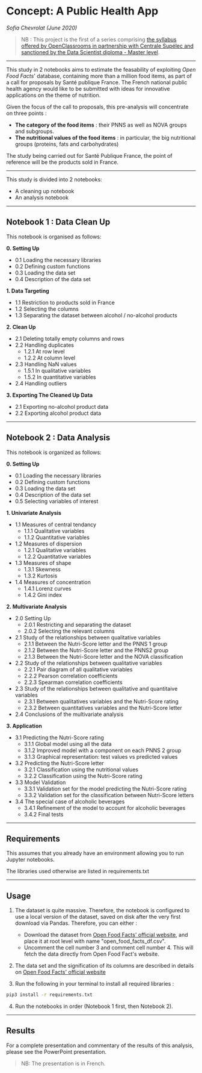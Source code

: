 # **Concept: A Public Health App**
*Sofia Chevrolat (June 2020)*

> NB : This project is the first of a series comprising [the syllabus offered by OpenClassrooms in partnership with Centrale Supélec and sanctioned by the Data Scientist diploma - Master level](https://openclassrooms.com/fr/paths/164-data-scientist).
___
This study in 2 notebooks aims to estimate the feasability of exploiting <i>Open Food Facts</i>' database, containing more than a million food items, as part of a call for proposals by Santé publique France. 
The French national public health agency would like to be submitted with ideas for innovative applications on the theme of nutrition. 

Given the focus of the call to proposals, this pre-analysis will concentrate on three points :
- **The category of the food items** : their PNNS as well as NOVA groups and subgroups.
- **The nutritional values of the food items** : in particular, the big nutritional groups (proteins, fats and carbohydrates)

The study being carried out for Santé Publique France, the point of reference will be the products sold in France.
___

This study is divided into 2 notebooks: 
- A cleaning up notebook
- An analysis notebook
___
## Notebook 1 : Data Clean Up

This notebook is organised as follows:

**0. Setting Up**
- 0.1 Loading the necessary libraries
- 0.2 Defining custom functions
- 0.3 Loading the data set
- 0.4 Description of the data set

**1. Data Targeting**
- 1.1 Restriction to products sold in France
- 1.2 Selecting the columns
- 1.3 Separating the dataset between alcohol / no-alcohol products

**2. Clean Up**
- 2.1 Deleting totally empty columns and rows   
- 2.2 Handling duplicates
    * 1.2.1 At row level
    * 1.2.2 At column level
- 2.3 Handling NaN values
    * 1.5.1 In qualitative variables
    * 1.5.2 In quantitative variables
- 2.4 Handling outliers

**3. Exporting The Cleaned Up Data**
- 2.1 Exporting no-alcohol product data 
- 2.2 Exporting alcohol product data

___
## Notebook 2 : Data Analysis

This notebook is organized as follows:

**0. Setting Up**
- 0.1 Loading the necessary libraries
- 0.2 Defining custom functions
- 0.3 Loading the data set
- 0.4 Description of the data set
- 0.5 Selecting variables of interest

**1. Univariate Analysis**
- 1.1 Measures of central tendancy
    * 1.1.1 Qualitative variables
    * 1.1.2 Quantitative variables
- 1.2 Measures of dispersion
    * 1.2.1 Qualitative variables
    * 1.2.2 Quantitative variables
- 1.3 Measures of shape
    * 1.3.1 Skewness
    * 1.3.2 Kurtosis
- 1.4 Measures of concentration
    * 1.4.1 Lorenz curves
    * 1.4.2 Gini index

**2. Multivariate Analysis**
- 2.0 Setting Up
    * 2.0.1 Restricting and separating the dataset
    * 2.0.2 Selecting the relevant columns
- 2.1 Study of the relationships between qualitative variables
    * 2.1.1 Between the Nutri-Score letter and the PNNS 1 group
    * 2.1.2 Between the Nutri-Score letter and the PNNS2 group
    * 2.1.3 Between the Nutri-Score letter and the NOVA classification
- 2.2 Study of the relationships between qualitative variables
    * 2.2.1 Pair diagram of all qualitative variables
    * 2.2.2 Pearson correlation coefficients
    * 2.2.3 Spearman correlation coefficients
- 2.3 Study of the relationships between qualitative and quantitaive variables
    * 2.3.1 Between qualitatives variables and the Nutri-Score rating
    * 2.3.2 Between quantitatives variables and the Nutri-Score letter
- 2.4 Conclusions of the multivariate analysis

**3. Application**
- 3.1 Predicting the Nutri-Score rating
    * 3.1.1 Global model using all the data
    * 3.1.2 Improved model with a component on each PNNS 2 group
    * 3.1.3 Graphical representation: test values vs predicted values
- 3.2 Predicting the Nutri-Score letter
    * 3.2.1 Classification using the nutritional values
    * 3.2.2 Classification using the Nutri-Score rating
- 3.3 Model Validation
    * 3.3.1 Validation set for the model predicting the Nutri-Score rating
    * 3.3.2 Validation set for the classification between Nutri-Score letters
- 3.4 The special case of alcoholic beverages
    * 3.4.1 Refinement of the model to account for alcoholic beverages
    * 3.4.2 Final tests

_________

## Requirements

This assumes that you already have an environment allowing you to run Jupyter notebooks. 

The libraries used otherwise are listed in requirements.txt

_________

## Usage

1. The dataset is quite massive. Therefore, the notebook is configured to use a local version of the dataset, saved on disk after the very first download via Pandas. 
Therefore, you can either : 
    - Download the dataset from [Open Food Facts' official website](https://world.openfoodfacts.org/data), and place it at root level with name "open_food_facts_df.csv".
    - Uncomment the cell number 3 and comment cell number 4. This will fetch the data directly from Open Food Fact's website.

2. The data set and the signification of its columns are described in details on [Open Food Facts' official website](https://world.openfoodfacts.org/data/data-fields.txt)

3. Run the following in your terminal to install all required libraries :

```bash
pip3 install -r requirements.txt
```

4. Run the notebooks in order (Notebook 1 first, then Notebook 2).
__________

## Results

For a complete presentation and commentary of the results of this analysis, please see the PowerPoint presentation.

> NB: The presentation is in French.
